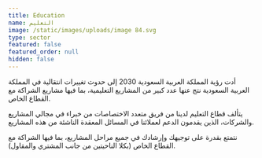 ```yaml
---
title: Education
name: التعليم
image: /static/images/uploads/image 84.svg
type: sector
featured: false
featured_order: null
hidden: false
---
```

أدت رؤية المملكة العربية السعودية 2030 إلى حدوث تغييرات انتقالية في المملكة العربية السعودية نتج عنها عدد كبير من المشاريع التعليمية، بما فيها مشاريع الشراكة مع القطاع الخاص.

يتألف قطاع التعليم لدينا من فريق متعدد الاختصاصات من خبراء في مجالي المشاريع والشركات، الذين يقدمون الدعم لعملائنا في المسائل المعقدة الناشئة من هذه المشاريع.

نتمتع بقدرة على توجيهك وإرشادك في جميع مراحل المشاريع، بما فيها الشراكة مع القطاع الخاص (بكلا الناحيتين من جانب المشتري والمقاول).
